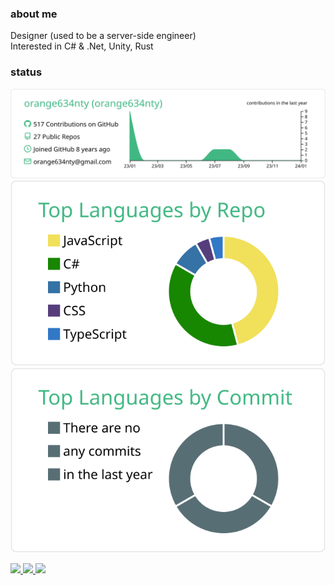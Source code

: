 ### about me

Designer (used to be a server-side engineer)  
Interested in C# & .Net, Unity, Rust

### status

[![](https://raw.githubusercontent.com/orange634nty/orange634nty/master/profile-summary-card-output/vue/0-profile-details.svg)](https://github.com/vn7n24fzkq/github-profile-summary-cards)
[![](https://raw.githubusercontent.com/orange634nty/orange634nty/master/profile-summary-card-output/vue/1-repos-per-language.svg)](https://github.com/vn7n24fzkq/github-profile-summary-cards)
[![](https://raw.githubusercontent.com/orange634nty/orange634nty/master/profile-summary-card-output/vue/2-most-commit-language.svg)](https://github.com/vn7n24fzkq/github-profile-summary-cards)

<p align="left"> 
  <a href="https://github.com/orange634nty">
    <img src="https://komarev.com/ghpvc/?username=orange634nty&color=green" />
  </a>
  <a href="http://twitter.com/orange634nty">
    <img height="20" src="https://img.shields.io/twitter/follow/orange634nty?label=Twitter&logo=twitter&style=flat" />
  </a>
  <a href="https://github.com/orange634nty">
    <img height="20" src="https://img.shields.io/github/followers/orange634nty?label=follow&logo=github&style=flat" />
  </a>
</p>
